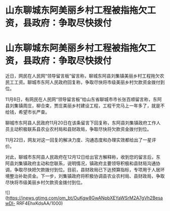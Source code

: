 # 山东聊城东阿美丽乡村工程被指拖欠工资，县政府：争取尽快拨付

# 山东聊城东阿美丽乡村工程被指拖欠工资，县政府：争取尽快拨付

近日，网民在人民网“领导留言板”留言称，聊城东阿县刘集镇美丽乡村工程拖欠农民工工资。聊城市东阿人民政府回复称，争取尽快将市级美丽乡村欠款资金拨付到位。

11月8日，有网民在人民网“领导留言板”给山东省聊城市市长张百顺留言称，东阿县刘集镇周庄，柳合束，贾庄美丽乡村建设工程，工程干完马上一年多了，就是不给钱，希望市长严查。

聊城市东阿县人民政府11月20日在该条留言下回复称，东阿县刘集镇政府工作人员主动积极联系县农业农村局和县财政局，争取尽快将欠款资金拨付到位。

11月22日，网友对这一回复的解决力度、沟通态度和办理实效都给出了一星评价。

对此，聊城市东阿县人民政府在12月12日给出官方解释称，收到您的留言后，东阿县刘集镇政府主动和您联系，说明情况，镇政府主要领导积极和县财局沟通协调，争取尽快把欠款拨付到位。目前，县财政局已下达预算指标，专项用于人居环境整治补助资金。下一步，刘集镇政府将积极协调县农业农村局、县财政局，争取尽快将市级美丽乡村欠款资金拨付到位。

![](https://inews.gtimg.com/om_bt/OuKgw8GwANpbXEYaWSrM2A7gVh2BesawDl-
RRF4EhxKdsAA/1000)

